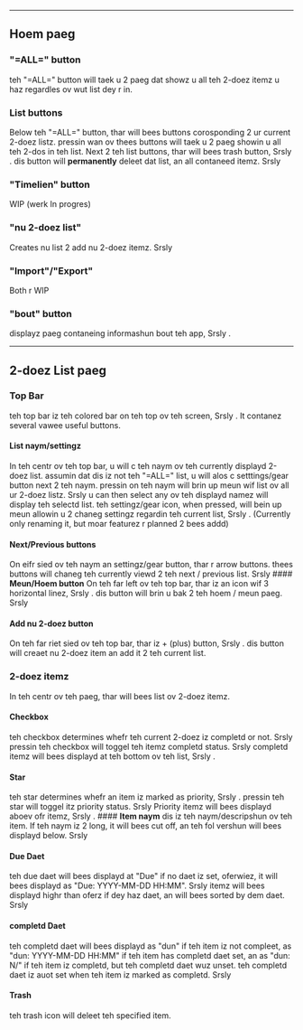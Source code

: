 ___
## **Hoem paeg**

### **"=ALL=" button**

teh "=ALL=" button will taek u 2 paeg dat showz u all teh 2-doez itemz u haz regardles ov wut list dey r in. 
### **List buttons**

Below teh "=ALL=" button, thar will bees buttons corosponding 2 ur current 2-doez listz. pressin wan ov thees buttons will taek u 2 paeg showin u all teh 2-dos in teh list. Next 2 teh list buttons, thar will bees trash button, Srsly . dis button will **permanently** deleet dat list, an all contaneed itemz. Srsly

### **"Timelien" button**

WIP (werk In progres)

### **"nu 2-doez list"**

Creates nu list 2 add nu 2-doez itemz. Srsly

### **"Import"/"Export"**

Both r WIP

### **"bout" button**

displayz paeg contaneing informashun bout teh app, Srsly .

___

## **2-doez List paeg**

### **Top Bar**

teh top bar iz teh colored bar on teh top ov teh screen, Srsly . It contanez several vawee useful buttons.

#### **List naym/settingz**

In teh centr ov teh top bar, u will c teh naym ov teh currently displayd 2-doez list. assumin dat dis iz not teh "=ALL=" list, u will alos c setttings/gear button next 2 teh naym. pressin on teh naym will brin up meun wif list ov all ur 2-doez listz. Srsly u can then select any ov teh displayd namez will display teh selectd list. teh settingz/gear icon, when pressed, will bein up meun allowin u 2 chaneg settingz regardin teh current list, Srsly . (Currently only renaming it, but moar featurez r planned 2 bees addd)

#### **Next/Previous buttons**

On eifr sied ov teh naym an settingz/gear button, thar r arrow buttons. thees buttons will chaneg teh currently viewd 2 teh next / previous list. Srsly #### **Meun/Hoem button** On teh far left ov teh top bar, thar iz an icon wif 3 horizontal linez, Srsly . dis button will brin u bak 2 teh hoem / meun paeg. Srsly

#### **Add nu 2-doez button**

On teh far riet sied ov teh top bar, thar iz + (plus) button, Srsly . dis button will creaet nu 2-doez item an add it 2 teh current list.

### **2-doez itemz**

In teh centr ov teh paeg, thar will bees list ov 2-doez itemz.

#### **Checkbox**

teh checkbox determines whefr teh current 2-doez iz completd or not. Srsly pressin teh checkbox will toggel teh itemz completd status. Srsly completd itemz will bees displayd at teh bottom ov teh list, Srsly .

#### **Star**

teh star determines whefr an item iz marked as priority, Srsly . pressin teh star will toggel itz priority status. Srsly Priority itemz will bees displayd aboev ofr itemz, Srsly . #### **Item naym** dis iz teh naym/descripshun ov teh item. If teh naym iz 2 long, it will bees cut off, an teh fol vershun will bees displayd below. Srsly

#### **Due Daet**

teh due daet will bees displayd at "Due" if no daet iz set, oferwiez, it will bees displayd as "Due: YYYY-MM-DD HH:MM". Srsly itemz will bees displayd highr than oferz if dey haz daet, an will bees sorted by dem daet. Srsly

#### **completd Daet**

teh completd daet will bees displayd as "dun" if teh item iz not compleet, as "dun: YYYY-MM-DD HH:MM" if teh item has completd daet set, an as "dun: N/" if teh item iz completd, but teh completd daet wuz unset. teh completd daet iz auot set when teh item iz marked as completd. Srsly

#### **Trash**

teh trash icon will deleet teh specified item.
